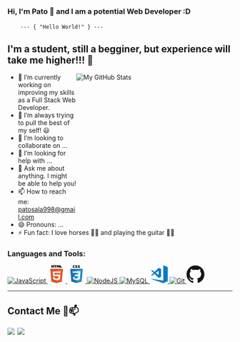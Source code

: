 ### Hi, I'm Pato 👋 and I am a potential Web Developer :D

		--- { "Hello World!" } ---

## I'm a student, still a begginer, but experience will take me higher!!! 🚀

<a href="#">
	<img align="right" alt="My GitHub Stats" src="https://i.pinimg.com/originals/e4/26/70/e426702edf874b181aced1e2fa5c6cde.gif" width="350px" height="300px" />
</a>

- 🔭 I’m currently working on improving my skills as a Full Stack Web Developer.
- 🌱 I’m always trying to pull the best of my self! 😃
- 👯 I’m looking to collaborate on ...
- 🤔 I’m looking for help with ...
- 💬 Ask me about anything. I might be able to help you!
- 📫 How to reach me: patosala998@gmail.com
- 😄 Pronouns: ...
- ⚡ Fun fact: I love horses 🐴🐎 and playing the guitar 🎸🎵

### Languages and Tools:

<a href="https://developer.mozilla.org/en-US/docs/Web/JavaScript">
		<img title="JavaScript" alt="JavaScript" src="https://cdn.iconscout.com/icon/free/png-256/javascript-2752148-2284965.png" width="40" height="40" />
	</a>
	<a href="https://reactjs.org/"> 
		<img title="Html" alt="Html" src="https://raw.githubusercontent.com/github/explore/80688e429a7d4ef2fca1e82350fe8e3517d3494d/topics/html/html.png" width="40" height="40" />
	</a>
	<a href="https://reactjs.org/"> 
		<img title="CSS" alt="CSS" src="https://raw.githubusercontent.com/github/explore/80688e429a7d4ef2fca1e82350fe8e3517d3494d/topics/css/css.png" width="40" height="40" />
	</a>
	<a href="https://nodejs.org/en/">
		<img title="NodeJS" alt="NodeJS" src="https://cdn.iconscout.com/icon/free/png-512/node-js-1174925.png" width="40" height="40" />
	</a>
	<a href="https://www.mysql.com/"> 
		<img title="MySQL" alt="MySQL" src="https://raw.githubusercontent.com/Thomas-George-T/Thomas-George-T/master/assets/mysql.svg" width="40" height="40" />
	</a>
	<a href="https://code.visualstudio.com/"> 
		<img title="Visual Studio Code" alt="Visual Studio Code" src="https://raw.githubusercontent.com/github/explore/80688e429a7d4ef2fca1e82350fe8e3517d3494d/topics/visual-studio-code/visual-studio-code.png" width="40" height="40" />
	</a>
	<a href="https://git-scm.com/"> 
		<img title="Git" alt="Git" src="https://github.com/hussainweb/hussainweb/raw/main/icons/git.png" width="40" height="40" />	
	</a> 	
	<a href="">
		<img alt="GitHub" width="40px" height="40px" src="https://raw.githubusercontent.com/github/explore/78df643247d429f6cc873026c0622819ad797942/topics/github/github.png" />	
	</a>

---

## Contact Me 📩📫

<a href="mailto:patosala998@gmail.com?subject=Web%20Developer">
	<img align="left" width="22px" src="https://cdn.jsdelivr.net/npm/simple-icons@3.13.0/icons/gmail.svg" />
</a>
<a href="https://www.instagram.com/pato.sala/">
	<img align="left" width="22px" src="https://cdn.jsdelivr.net/npm/simple-icons@v3/icons/instagram.svg" />
</a>

